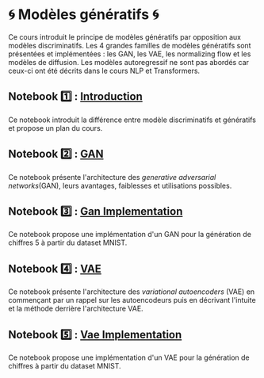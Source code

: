 # 🌀 Modèles génératifs 🌀
Ce cours introduit le principe de modèles génératifs par opposition aux modèles discriminatifs. Les 4 grandes familles de modèles génératifs sont présentées et implémentées : les GAN, les VAE, les normalizing flow et les modèles de diffusion. Les modèles autoregressif ne sont pas abordés car ceux-ci ont été décrits dans le cours NLP et Transformers.

## Notebook 1️⃣ : [Introduction](01_Introduction.ipynb)
Ce notebook introduit la différence entre modèle discriminatifs et génératifs et propose un plan du cours.

## Notebook 2️⃣ : [GAN](02_GAN.ipynb)
Ce notebook présente l'architecture des *generative adversarial networks*(GAN), leurs avantages, faiblesses et utilisations possibles.

## Notebook 3️⃣ : [Gan Implementation](03_GanImplementation.ipynb)
Ce notebook propose une implémentation d'un GAN pour la génération de chiffres 5 à partir du dataset MNIST.

## Notebook 4️⃣ : [VAE](04_VAE.ipynb)
Ce notebook présente l'architecture des *variational autoencoders* (VAE) en commençant par un rappel sur les autoencodeurs puis en décrivant l'intuite et la méthode derrière l'architecture VAE.

## Notebook 5️⃣ : [Vae Implementation](05_VaeImplementation.ipynb)
Ce notebook propose une implémentation d'un VAE pour la génération de chiffres à partir du dataset MNIST.
